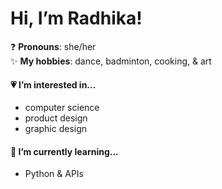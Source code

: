 # Hi, I’m Radhika!
❓ **Pronouns**: she/her <br />
✨ **My hobbies**: dance, badminton, cooking, & art
<br />

#### 💗 I’m interested in...
- computer science
- product design
- graphic design
#### 🌱 I’m currently learning...
- Python & APIs
